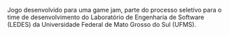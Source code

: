 Jogo desenvolvido para uma game jam, parte do processo seletivo para o time de desenvolvimento do Laboratório de Engenharia de Software (LEDES) da Universidade Federal de Mato Grosso do Sul (UFMS).

